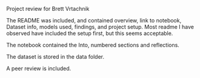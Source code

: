 Project review for Brett Vrtachnik

The README was included, and contained overview, link to notebook, Dataset info, models used, findings, and project setup.
Most readme I have observed have included the setup first, but this seems acceptable.

The notebook contained the Into, numbered sections and reflections.

The dataset is stored in the data folder.

A peer review is included.

